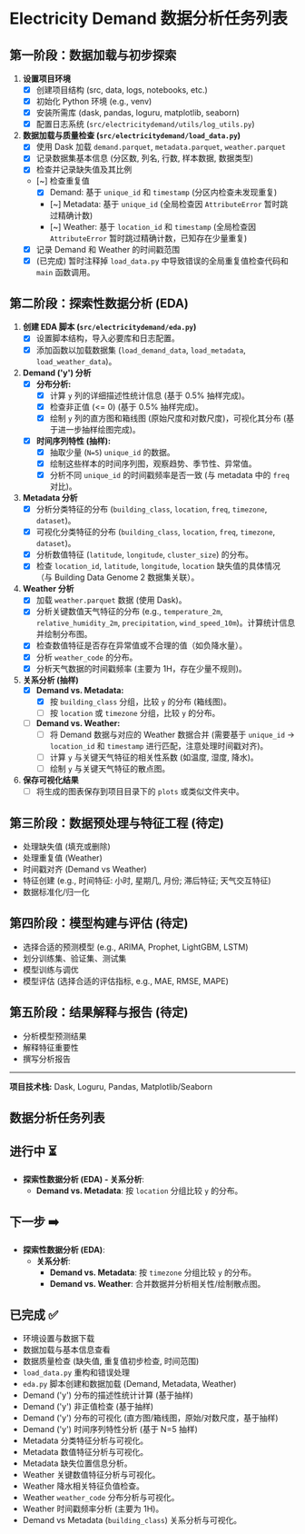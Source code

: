 # Electricity Demand 数据分析任务列表

## 第一阶段：数据加载与初步探索

1.  **设置项目环境**
    *   [x] 创建项目结构 (src, data, logs, notebooks, etc.)
    *   [x] 初始化 Python 环境 (e.g., venv)
    *   [x] 安装所需库 (dask, pandas, loguru, matplotlib, seaborn)
    *   [x] 配置日志系统 (`src/electricitydemand/utils/log_utils.py`)

2.  **数据加载与质量检查 (`src/electricitydemand/load_data.py`)**
    *   [x] 使用 Dask 加载 `demand.parquet`, `metadata.parquet`, `weather.parquet`
    *   [x] 记录数据集基本信息 (分区数, 列名, 行数, 样本数据, 数据类型)
    *   [x] 检查并记录缺失值及其比例
    *   [~] 检查重复值
        *   [x] Demand: 基于 `unique_id` 和 `timestamp` (分区内检查未发现重复)
        *   [~] Metadata: 基于 `unique_id` (全局检查因 `AttributeError` 暂时跳过精确计数)
        *   [~] Weather: 基于 `location_id` 和 `timestamp` (全局检查因 `AttributeError` 暂时跳过精确计数，已知存在少量重复)
    *   [x] 记录 Demand 和 Weather 的时间戳范围
    *   [x] (已完成) 暂时注释掉 `load_data.py` 中导致错误的全局重复值检查代码和 `main` 函数调用。

## 第二阶段：探索性数据分析 (EDA)

1.  **创建 EDA 脚本 (`src/electricitydemand/eda.py`)**
    *   [x] 设置脚本结构，导入必要库和日志配置。
    *   [x] 添加函数以加载数据集 (`load_demand_data`, `load_metadata`, `load_weather_data`)。

2.  **Demand ('y') 分析**
    *   [x] **分布分析:**
        *   [x] 计算 `y` 列的详细描述性统计信息 (基于 0.5% 抽样完成)。
        *   [x] 检查非正值 (<= 0) (基于 0.5% 抽样完成)。
        *   [x] 绘制 `y` 列的直方图和箱线图 (原始尺度和对数尺度)，可视化其分布 (基于进一步抽样绘图完成)。
    *   [x] **时间序列特性 (抽样):**
        *   [x] 抽取少量 (`N=5`) `unique_id` 的数据。
        *   [x] 绘制这些样本的时间序列图，观察趋势、季节性、异常值。
        *   [x] 分析不同 `unique_id` 的时间戳频率是否一致 (与 metadata 中的 `freq` 对比)。

3.  **Metadata 分析**
    *   [x] 分析分类特征的分布 (`building_class`, `location`, `freq`, `timezone`, `dataset`)。
    *   [x] 可视化分类特征的分布 (`building_class`, `location`, `freq`, `timezone`, `dataset`)。
    *   [x] 分析数值特征 (`latitude`, `longitude`, `cluster_size`) 的分布。
    *   [x] 检查 `location_id`, `latitude`, `longitude`, `location` 缺失值的具体情况（与 Building Data Genome 2 数据集关联）。

4.  **Weather 分析**
    *   [x] 加载 `weather.parquet` 数据 (使用 Dask)。
    *   [x] 分析关键数值天气特征的分布 (e.g., `temperature_2m`, `relative_humidity_2m`, `precipitation`, `wind_speed_10m`)。计算统计信息并绘制分布图。
    *   [x] 检查数值特征是否存在异常值或不合理的值（如负降水量）。
    *   [x] 分析 `weather_code` 的分布。
    *   [x] 分析天气数据的时间戳频率 (主要为 1H，存在少量不规则)。

5.  **关系分析 (抽样)**
    *   [x] **Demand vs. Metadata:**
        *   [x] 按 `building_class` 分组，比较 `y` 的分布 (箱线图)。
        *   [ ] 按 `location` 或 `timezone` 分组，比较 `y` 的分布。
    *   [ ] **Demand vs. Weather:**
        *   [ ] 将 Demand 数据与对应的 Weather 数据合并 (需要基于 `unique_id` -> `location_id` 和 `timestamp` 进行匹配，注意处理时间戳对齐)。
        *   [ ] 计算 `y` 与关键天气特征的相关性系数 (如温度, 湿度, 降水)。
        *   [ ] 绘制 `y` 与关键天气特征的散点图。

6.  **保存可视化结果**
    *   [ ] 将生成的图表保存到项目目录下的 `plots` 或类似文件夹中。

## 第三阶段：数据预处理与特征工程 (待定)

*   处理缺失值 (填充或删除)
*   处理重复值 (Weather)
*   时间戳对齐 (Demand vs Weather)
*   特征创建 (e.g., 时间特征: 小时, 星期几, 月份; 滞后特征; 天气交互特征)
*   数据标准化/归一化

## 第四阶段：模型构建与评估 (待定)

*   选择合适的预测模型 (e.g., ARIMA, Prophet, LightGBM, LSTM)
*   划分训练集、验证集、测试集
*   模型训练与调优
*   模型评估 (选择合适的评估指标, e.g., MAE, RMSE, MAPE)

## 第五阶段：结果解释与报告 (待定)

*   分析模型预测结果
*   解释特征重要性
*   撰写分析报告

---
**项目技术栈:** Dask, Loguru, Pandas, Matplotlib/Seaborn

## 数据分析任务列表

## 进行中 ⏳

*   **探索性数据分析 (EDA) - 关系分析**:
    *   **Demand vs. Metadata**: 按 `location` 分组比较 `y` 的分布。

## 下一步 ➡️

*   **探索性数据分析 (EDA)**:
    *   **关系分析**:
        *   **Demand vs. Metadata**: 按 `timezone` 分组比较 `y` 的分布。
        *   **Demand vs. Weather**: 合并数据并分析相关性/绘制散点图。

## 已完成 ✅
*   环境设置与数据下载
*   数据加载与基本信息查看
*   数据质量检查 (缺失值, 重复值初步检查, 时间范围)
*   `load_data.py` 重构和错误处理
*   `eda.py` 脚本创建和数据加载 (Demand, Metadata, Weather)
*   Demand ('y') 分布的描述性统计计算 (基于抽样)
*   Demand ('y') 非正值检查 (基于抽样)
*   Demand ('y') 分布的可视化 (直方图/箱线图，原始/对数尺度，基于抽样)
*   Demand ('y') 时间序列特性分析 (基于 N=5 抽样)
*   Metadata 分类特征分析与可视化。
*   Metadata 数值特征分析与可视化。
*   Metadata 缺失位置信息分析。
*   Weather 关键数值特征分析与可视化。
*   Weather 降水相关特征负值检查。
*   Weather `weather_code` 分布分析与可视化。
*   Weather 时间戳频率分析 (主要为 1H)。
*   Demand vs Metadata (`building_class`) 关系分析与可视化。